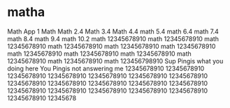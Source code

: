 # matha
Math App 1
Math
Math 2.4
Math 3.4
Math 4.4
math 5.4
math 6.4
math 7.4
math 8.4
math 9.4
math 10.2
math 12345678910
math 12345678910
math 12345678910
math 12345678910
math 12345678910
math 12345678910
math 12345678910
math 12345678910
math 12345678910
math 12345678910
math 12345678910
math 123456798910
Sup Pingis what you doing here
You Pingis not answering me 
12345678910
12345678910
12345678910
12345678910
12345678910
12345678910
12345678910
12345678910
12345678910
12345678910
12345678910
12345678910
12345678910
12345678910
12345678910
12345678910
12345678910
12345678910
12345678